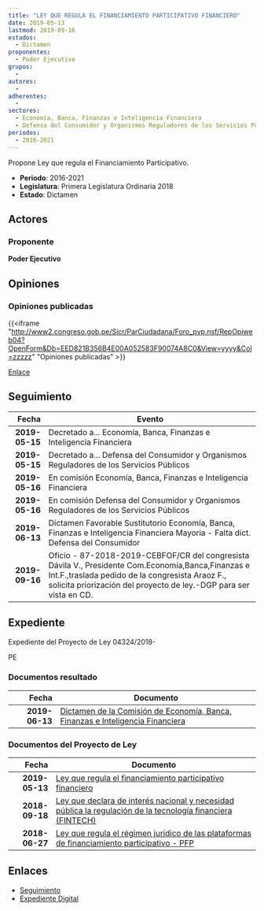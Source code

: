 ```yaml
---
title: "LEY QUE REGULA EL FINANCIAMIENTO PARTICIPATIVO FINANCIERO"
date: 2019-05-13
lastmod: 2019-09-16
estados: 
  - Dictamen
proponentes: 
  - Poder Ejecutivo
grupos: 
  - 
autores: 
  - 
adherentes: 
  - 
sectores: 
  - Economía, Banca, Finanzas e Inteligencia Financiera
  - Defensa del Consumidor y Organismos Reguladores de los Servicios Públicos
periodos: 
  - 2016-2021
---
```


Propone Ley que regula el Financiamiento Participativo.

- **Periodo**: 2016-2021
- **Legislatura**: Primera Legislatura Ordinaria 2018
- **Estado**: Dictamen

## Actores

### Proponente

**Poder Ejecutivo**


## Opiniones

### Opiniones publicadas

{{<iframe "http://www2.congreso.gob.pe/Sicr/ParCiudadana/Foro_pvp.nsf/RepOpiweb04?OpenForm&Db=EED821B356B4E00A052583F90074A8C0&View=yyyy&Col=zzzzz" "Opiniones publicadas" >}}

[Enlace](http://www2.congreso.gob.pe/Sicr/ParCiudadana/Foro_pvp.nsf/RepOpiweb04?OpenForm&Db=EED821B356B4E00A052583F90074A8C0&View=yyyy&Col=zzzzz)

## Seguimiento

| Fecha | Evento |
|------:|--------|
| **2019-05-15** | Decretado a... Economía, Banca, Finanzas e Inteligencia Financiera|
| **2019-05-15** | Decretado a... Defensa del Consumidor y Organismos Reguladores de los Servicios Públicos|
| **2019-05-16** | En comisión Economía, Banca, Finanzas e Inteligencia Financiera|
| **2019-05-16** | En comisión Defensa del Consumidor y Organismos Reguladores de los Servicios Públicos|
| **2019-06-13** | Dictamen Favorable Sustitutorio Economía, Banca, Finanzas e Inteligencia Financiera Mayoria - Falta dict. Defensa del Consumidor|
| **2019-09-16** | Oficio - 87-2018-2019-CEBFOF/CR del congresista Dávila V., Presidente Com.Economia,Banca,Finanzas e Int.F.,traslada pedido de la congresista Araoz F., solicita priorización del proyecto de ley.-DGP para ser vista en CD.|


## Expediente

Expediente del Proyecto de Ley 04324/2018-

PE


### Documentos resultado

| Fecha | Documento |
|------:|--------|
| **2019-06-13** | [Dictamen de la Comisión de Economía, Banca, Finanzas e Inteligencia Financiera](http://www.leyes.congreso.gob.pe/Documentos/2016_2021/Dictamenes/Proyectos_de_Ley/03083DC09MAY20190613.pdf) |

### Documentos del Proyecto de Ley

| Fecha | Documento |
|------:|--------|
| **2019-05-13** | [Ley que regula el financiamiento participativo financiero](http://www.leyes.congreso.gob.pe/Documentos/2016_2021/Proyectos_de_Ley_y_de_Resoluciones_Legislativas/PL0432420190513.pdf) |
| **2018-09-18** | [Ley que declara de interés nacional y necesidad pública la regulación de la tecnología financiera (FINTECH)](http://www.leyes.congreso.gob.pe/Documentos/2016_2021/Proyectos_de_Ley_y_de_Resoluciones_Legislativas/PL0340320180918.pdf) |
| **2018-06-27** | [Ley que regula el régimen jurídico de las plataformas de financiamiento participativo - PFP](http://www.leyes.congreso.gob.pe/Documentos/2016_2021/Proyectos_de_Ley_y_de_Resoluciones_Legislativas/PL0308320180627..pdf) |

## Enlaces 

- [Seguimiento](http://www2.congreso.gob.pe/Sicr/TraDocEstProc/CLProLey2016.nsf/f7fff46988ca05b1052578e100829cc7/b74a6a38290e9751052583f900799390?OpenDocument)
- [Expediente Digital](http://www2.congreso.gob.pe/Sicr/TraDocEstProc/CLProLey2016.nsf/f7fff46988ca05b1052578e100829cc7/b74a6a38290e9751052583f900799390?OpenDocument&Click=05257FB7005EB655.eb71d0cf91d8294e05256cdf006b5706/$Body/0.1C6C)
